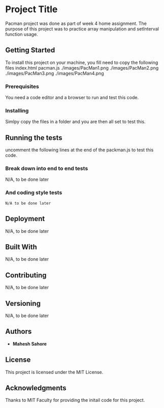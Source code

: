 # Project Title

Pacman project was done as part of week 4 home assignment. 
The purpose of this project was to practice array manipulation and setInterval function usage. 

## Getting Started

To install this project on your machine,  you fill need to copy the following files 
index.html 
pacman.js 
./images/PacMan1.png
./images/PacMan2.png
./images/PacMan3.png
./images/PacMan4.png


### Prerequisites

You need a code editor and a browser to run and test this code. 

### Installing

Simlpy copy the files in a folder and you are then all set to test this. 

## Running the tests

uncomment the following lines at the end of the packman.js to test this code. 

### Break down into end to end tests

N/A, to be done later 

### And coding style tests

```
N/A to be done later
```

## Deployment

N/A, to be done later

## Built With

N/A, to be done later


## Contributing
N/A, to be done later

## Versioning

N/A, to be done later

## Authors

* **Mahesh Sahore** 


## License

This project is licensed under the MIT License.

## Acknowledgments
Thanks to MIT Faculty for providing the initail code for this project. 
